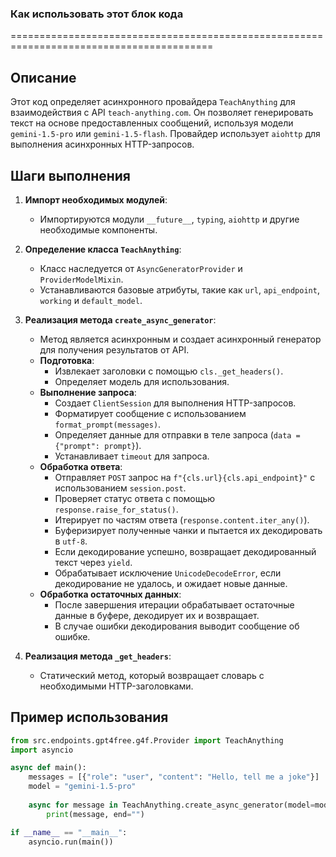 ### Как использовать этот блок кода
=========================================================================================

Описание
-------------------------
Этот код определяет асинхронного провайдера `TeachAnything` для взаимодействия с API `teach-anything.com`. Он позволяет генерировать текст на основе предоставленных сообщений, используя модели `gemini-1.5-pro` или `gemini-1.5-flash`. Провайдер использует `aiohttp` для выполнения асинхронных HTTP-запросов.

Шаги выполнения
-------------------------
1. **Импорт необходимых модулей**:
   - Импортируются модули `__future__`, `typing`, `aiohttp` и другие необходимые компоненты.

2. **Определение класса `TeachAnything`**:
   - Класс наследуется от `AsyncGeneratorProvider` и `ProviderModelMixin`.
   - Устанавливаются базовые атрибуты, такие как `url`, `api_endpoint`, `working` и `default_model`.

3. **Реализация метода `create_async_generator`**:
   - Метод является асинхронным и создает асинхронный генератор для получения результатов от API.
   - **Подготовка**:
     - Извлекает заголовки с помощью `cls._get_headers()`.
     - Определяет модель для использования.
   - **Выполнение запроса**:
     - Создает `ClientSession` для выполнения HTTP-запросов.
     - Форматирует сообщение с использованием `format_prompt(messages)`.
     - Определяет данные для отправки в теле запроса (`data = {"prompt": prompt}`).
     - Устанавливает `timeout` для запроса.
   - **Обработка ответа**:
     - Отправляет `POST` запрос на `f"{cls.url}{cls.api_endpoint}"` с использованием `session.post`.
     - Проверяет статус ответа с помощью `response.raise_for_status()`.
     - Итерирует по частям ответа (`response.content.iter_any()`).
     - Буферизирует полученные чанки и пытается их декодировать в `utf-8`.
     - Если декодирование успешно, возвращает декодированный текст через `yield`.
     - Обрабатывает исключение `UnicodeDecodeError`, если декодирование не удалось, и ожидает новые данные.
   - **Обработка остаточных данных**:
     - После завершения итерации обрабатывает остаточные данные в буфере, декодирует их и возвращает.
     - В случае ошибки декодирования выводит сообщение об ошибке.

4. **Реализация метода `_get_headers`**:
   - Статический метод, который возвращает словарь с необходимыми HTTP-заголовками.

Пример использования
-------------------------

```python
from src.endpoints.gpt4free.g4f.Provider import TeachAnything
import asyncio

async def main():
    messages = [{"role": "user", "content": "Hello, tell me a joke"}]
    model = "gemini-1.5-pro"
    
    async for message in TeachAnything.create_async_generator(model=model, messages=messages):
        print(message, end="")

if __name__ == "__main__":
    asyncio.run(main())